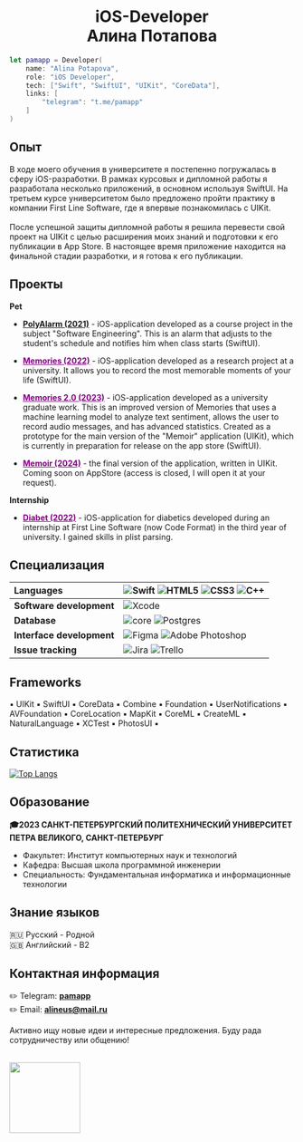 <h1 align="center">iOS-Developer <br> Алина Потапова</h1>

```swift
let pamapp = Developer(
    name: "Alina Potapova",
    role: "iOS Developer",
    tech: ["Swift", "SwiftUI", "UIKit", "CoreData"],
    links: [
        "telegram": "t.me/pamapp"
    ]
)
```

<h2>Опыт</h2>
В ходе моего обучения в университете я постепенно погружалась в сферу iOS-разработки. В рамках курсовых и дипломной работы я разработала несколько приложений, в основном используя SwiftUI. На третьем курсе университетом было предложено пройти практику в компании First Line Software, где я впервые познакомилась с UIKit.
<br>
<br>
После успешной защиты дипломной работы я решила перевести свой проект на UIKit с целью расширения моих знаний и подготовки к его публикации в App Store. В настоящее время приложение находится на финальной стадии разработки, и я готова к его публикации.

<h2>Проекты</h2>

**Pet**

* <a href="https://github.com/pamapp/Poly_Alarm">**PolyAlarm (2021)**</a> - iOS-application developed as a course project in the subject "Software Engineering". This is an alarm that adjusts to the student's schedule and notifies him when class starts (SwiftUI).

* <a href="https://github.com/pamapp/Memories" style="color: purple;" >**Memories (2022)**</a> - iOS-application developed as a research project at a university. It allows you to record the most memorable moments of your life (SwiftUI).

* <a href="https://github.com/pamapp/Diploma" style="color: purple;" >**Memories 2.0 (2023)**</a> - iOS-application developed as a university graduate work. This is an improved version of Memories that uses a machine learning model to analyze text sentiment, allows the user to record audio messages, and has advanced statistics. Created as a prototype for the main version of the "Memoir" application (UIKit), which is currently in preparation for release on the app store (SwiftUI).

* <a href="https://github.com/pamapp/VladichLessons" style="color: purple;" >**Memoir (2024)**</a> - the final version of the application, written in UIKit. Coming soon on AppStore (access is closed, I will open it at your request).

**Internship**

* <a href="https://github.com/pamapp/Diabet" style="color: purple;" >**Diabet (2022)**</a> - iOS-application for diabetics developed during an internship at First Line Software (now Code Format) in the third year of university. I gained skills in plist parsing.

<h2>Специализация</h2>

| Languages           | ![Swift](https://img.shields.io/badge/swift-F54A2A?style=for-the-badge&logo=swift&logoColor=white) ![HTML5](https://img.shields.io/badge/html5-%23E34F26.svg?style=for-the-badge&logo=html5&logoColor=white) ![CSS3](https://img.shields.io/badge/css3-%231572B6.svg?style=for-the-badge&logo=css3&logoColor=white) ![C++](https://img.shields.io/badge/c++-%2300599C.svg?style=for-the-badge&logo=c%2B%2B&logoColor=white) |
| :--- | :--- |
| **Software development**   | ![Xcode](https://img.shields.io/badge/Xcode-007ACC?style=for-the-badge&logo=Xcode&logoColor=white) |
| **Database**               | ![core](https://github.com/pamapp/pamapp/assets/55293935/e6201f37-3bc0-4a62-af40-fc3709a54756) ![Postgres](https://img.shields.io/badge/postgres-%23316192.svg?style=for-the-badge&logo=postgresql&logoColor=white) |
| **Interface development**  | ![Figma](https://img.shields.io/badge/figma-%23F24E1E.svg?style=for-the-badge&logo=figma&logoColor=white) ![Adobe Photoshop](https://img.shields.io/badge/adobe%20photoshop-%2331A8FF.svg?style=for-the-badge&logo=adobe%20photoshop&logoColor=white) |
| **Issue tracking**         | ![Jira](https://img.shields.io/badge/jira-%230A0FFF.svg?style=for-the-badge&logo=jira&logoColor=white) ![Trello](https://img.shields.io/badge/Trello-%23026AA7.svg?style=for-the-badge&logo=Trello&logoColor=white)|

<h2>Frameworks</h2>
▪️ UIKit ▪️ SwiftUI ▪️ CoreData ▪️ Combine ▪️ Foundation ▪️ UserNotifications ▪️ AVFoundation ▪️ CoreLocation ▪️ MapKit ▪️ CoreML ▪️ CreateML ▪️ NaturalLanguage ▪️ XCTest ▪️ PhotosUI ▪️

<h2>Статистика</h2>

[![Top Langs](https://github-readme-stats.vercel.app/api/top-langs/?username=pamapp&layout=compact&theme=github_dark&langs_count=6&custom_title=Languages&hide=C)](https://github.com/anuraghazra/github-readme-stats)

<h2>Образование</h2>

**🎓2023 САНКТ-ПЕТЕРБУРГСКИЙ ПОЛИТЕХНИЧЕСКИЙ УНИВЕРСИТЕТ ПЕТРА ВЕЛИКОГО, САНКТ-ПЕТЕРБУРГ**<br>
* Факультет: Институт компьютерных наук и технологий<br>
* Кафедра: Высшая школа программной инженерии<br>
* Специальность: Фундаментальная информатика и информационные технологии

<h2>Знание языков</h2>

🇷🇺 Русский - Родной 
<br>
🇬🇧 Английский - B2

<h2>Контактная информация</h2>

✏️ Telegram: <a href="https://t.me/pamapp">**pamapp**</a><br>
✏️ Email: <a href="mailto:alineus@mail.ru">**alineus@mail.ru**</a>

Активно ищу новые идеи и интересные предложения. Буду рада сотрудничеству или общению!
<br>
<br>

<img width="125" src="https://user-images.githubusercontent.com/55293935/171183541-bd41dbdc-37f2-460c-976a-0682f8a4b737.png"/>
